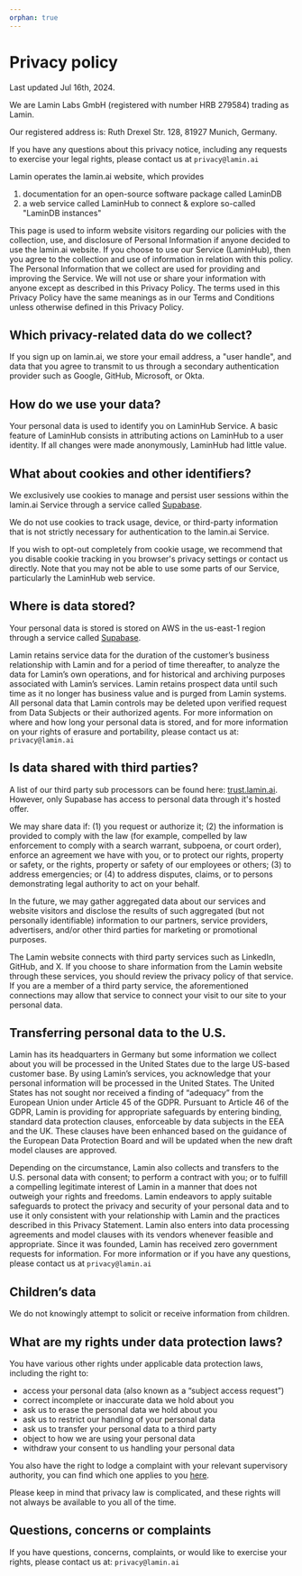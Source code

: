 ```yaml
---
orphan: true
---
```


# Privacy policy

Last updated Jul 16th, 2024.

We are Lamin Labs GmbH (registered with number HRB 279584) trading as Lamin.

Our registered address is:
Ruth Drexel Str. 128,
81927 Munich,
Germany.

If you have any questions about this privacy notice, including any requests to exercise your legal rights, please contact us at `privacy@lamin.ai`

Lamin operates the lamin.ai website, which provides

1. documentation for an open-source software package called LaminDB
2. a web service called LaminHub to connect & explore so-called "LaminDB instances"

This page is used to inform website visitors regarding our policies with the collection, use, and disclosure of Personal Information if anyone decided to use the lamin.ai website. If you choose to use our Service (LaminHub), then you agree to the collection and use of information in relation with this policy. The Personal Information that we collect are used for providing and improving the Service. We will not use or share your information with anyone except as described in this Privacy Policy. The terms used in this Privacy Policy have the same meanings as in our Terms and Conditions unless otherwise defined in this Privacy Policy.

## Which privacy-related data do we collect?

If you sign up on lamin.ai, we store your email address, a "user handle", and data that you agree to transmit to us through a secondary authentication provider such as Google, GitHub, Microsoft, or Okta.

## How do we use your data?

Your personal data is used to identify you on LaminHub Service. A basic feature of LaminHub consists in attributing actions on LaminHub to a user identity. If all changes were made anonymously, LaminHub had little value.

## What about cookies and other identifiers?

We exclusively use cookies to manage and persist user sessions within the lamin.ai Service through a service called [Supabase](https://supabase.com/).

We do not use cookies to track usage, device, or third-party information that is not strictly necessary for authentication to the lamin.ai Service.

If you wish to opt-out completely from cookie usage, we recommend that you disable cookie tracking in you browser's privacy settings or contact us directly. Note that you may not be able to use some parts of our Service, particularly the LaminHub web service.

## Where is data stored?

Your personal data is stored is stored on AWS in the us-east-1 region through a service called [Supabase](https://supabase.com/).

Lamin retains service data for the duration of the customer’s business relationship with Lamin and for a period of time thereafter, to analyze the data for Lamin’s own operations, and for historical and archiving purposes associated with Lamin’s services. Lamin retains prospect data until such time as it no longer has business value and is purged from Lamin systems. All personal data that Lamin controls may be deleted upon verified request from Data Subjects or their authorized agents. For more information on where and how long your personal data is stored, and for more information on your rights of erasure and portability, please contact us at: `privacy@lamin.ai`

## Is data shared with third parties?

A list of our third party sub processors can be found here: [trust.lamin.ai](https://trust.lamin.ai). However, only Supabase has access to personal data through it's hosted offer.

We may share data if: (1) you request or authorize it; (2) the information is provided to comply with the law (for example, compelled by law enforcement to comply with a search warrant, subpoena, or court order), enforce an agreement we have with you, or to protect our rights, property or safety, or the rights, property or safety of our employees or others; (3) to address emergencies; or (4) to address disputes, claims, or to persons demonstrating legal authority to act on your behalf.

In the future, we may gather aggregated data about our services and website visitors and disclose the results of such aggregated (but not personally identifiable) information to our partners, service providers, advertisers, and/or other third parties for marketing or promotional purposes.

The Lamin website connects with third party services such as LinkedIn, GitHub, and X. If you choose to share information from the Lamin website through these services, you should review the privacy policy of that service. If you are a member of a third party service, the aforementioned connections may allow that service to connect your visit to our site to your personal data.

## Transferring personal data to the U.S.

Lamin has its headquarters in Germany but some information we collect about you will be processed in the United States due to the large US-based customer base. By using Lamin’s services, you acknowledge that your personal information will be processed in the United States. The United States has not sought nor received a finding of “adequacy” from the European Union under Article 45 of the GDPR. Pursuant to Article 46 of the GDPR, Lamin is providing for appropriate safeguards by entering binding, standard data protection clauses, enforceable by data subjects in the EEA and the UK. These clauses have been enhanced based on the guidance of the European Data Protection Board and will be updated when the new draft model clauses are approved.

Depending on the circumstance, Lamin also collects and transfers to the U.S. personal data with consent; to perform a contract with you; or to fulfill a compelling legitimate interest of Lamin in a manner that does not outweigh your rights and freedoms. Lamin endeavors to apply suitable safeguards to protect the privacy and security of your personal data and to use it only consistent with your relationship with Lamin and the practices described in this Privacy Statement. Lamin also enters into data processing agreements and model clauses with its vendors whenever feasible and appropriate. Since it was founded, Lamin has received zero government requests for information.
For more information or if you have any questions, please contact us at `privacy@lamin.ai`

## Children’s data

We do not knowingly attempt to solicit or receive information from children.

## What are my rights under data protection laws?

You have various other rights under applicable data protection laws, including the right to:

- access your personal data (also known as a “subject access request”)
- correct incomplete or inaccurate data we hold about you
- ask us to erase the personal data we hold about you
- ask us to restrict our handling of your personal data
- ask us to transfer your personal data to a third party
- object to how we are using your personal data
- withdraw your consent to us handling your personal data

You also have the right to lodge a complaint with your relevant supervisory authority, you can find which one applies to you [here](https://edpb.europa.eu/about-edpb/about-edpb/members_en).

Please keep in mind that privacy law is complicated, and these rights will not always be available to you all of the time.

## Questions, concerns or complaints

If you have questions, concerns, complaints, or would like to exercise your rights, please contact us at: `privacy@lamin.ai`
